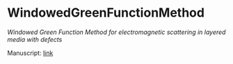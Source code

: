 # WindowedGreenFunctionMethod
*Windowed Green Function Method for electromagnetic scattering in layered media with defects*

Manuscript: [link](https://www.researchgate.net/publication/350438988_Windowed_Green_Function_Method_of_Moments_for_Electromagnetic_Scattering_by_Layered_Media)